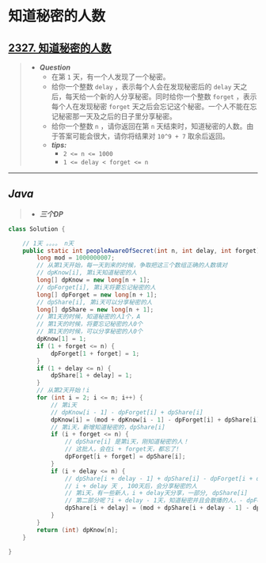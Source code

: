 # 知道秘密的人数

## [2327. 知道秘密的人数](https://leetcode.cn/problems/number-of-people-aware-of-a-secret/)

> - ***Question***
>   - 在第 `1` 天，有一个人发现了一个秘密。
>   - 给你一个整数 `delay` ，表示每个人会在发现秘密后的 `delay` 天之后，每天给一个新的人分享秘密。同时给你一个整数 `forget` ，表示每个人在发现秘密 `forget` 天之后会忘记这个秘密。一个人不能在忘记秘密那一天及之后的日子里分享秘密。
>   - 给你一个整数 `n` ，请你返回在第 `n` 天结束时，知道秘密的人数。由于答案可能会很大，请你将结果对 `10^9 + 7` 取余后返回。
>   - ***tips:***
>     - `2 <= n <= 1000`
>     - `1 <= delay < forget <= n`

---

## *Java*

> - ***三个DP***

```java
class Solution {

    // 1天 。。。。 n天
    public static int peopleAwareOfSecret(int n, int delay, int forget) {
        long mod = 1000000007;
        // 从第1天开始，每一天到来的时候，争取把这三个数组正确的人数填对
        // dpKnow[i], 第i天知道秘密的人
        long[] dpKnow = new long[n + 1];
        // dpForget[i], 第i天将要忘记秘密的人
        long[] dpForget = new long[n + 1];
        // dpShare[i], 第i天可以分享秘密的人
        long[] dpShare = new long[n + 1];
        // 第1天的时候，知道秘密的人1个，A
        // 第1天的时候，将要忘记秘密的人0个
        // 第1天的时候，可以分享秘密的人0个
        dpKnow[1] = 1;
        if (1 + forget <= n) {
            dpForget[1 + forget] = 1;
        }
        if (1 + delay <= n) {
            dpShare[1 + delay] = 1;
        }
        // 从第2天开始！i
        for (int i = 2; i <= n; i++) {
            // 第i天
            // dpKnow[i - 1] - dpForget[i] + dpShare[i]
            dpKnow[i] = (mod + dpKnow[i - 1] - dpForget[i] + dpShare[i]) % mod;
            // 第i天，新增知道秘密的，dpShare[i]
            if (i + forget <= n) {
                // dpShare[i] 是第i天，刚知道秘密的人！
                // 这批人，会在i + forget天，都忘了!
                dpForget[i + forget] = dpShare[i];
            }
            if (i + delay <= n) {
                // dpShare[i + delay - 1] + dpShare[i] - dpForget[i + delay]
                // i + delay 天 , 100天后，会分享秘密的人
                // 第i天，有一些新人，i + delay天分享，一部分, dpShare[i]
                // 第二部分呢？i + delay - 1天，知道秘密并且会散播的人，- dpForget[i + delay]
                dpShare[i + delay] = (mod + dpShare[i + delay - 1] - dpForget[i + delay] + dpShare[i]) % mod;
            }
        }
        return (int) dpKnow[n];
    }

}
```
